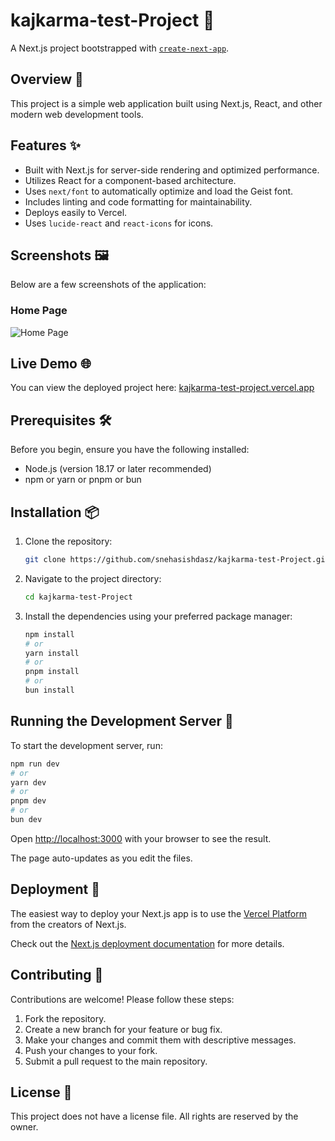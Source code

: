 # kajkarma-test-Project 🚀

A Next.js project bootstrapped with [`create-next-app`](https://github.com/vercel/next.js/tree/canary/packages/create-next-app).

## Overview 📄

This project is a simple web application built using Next.js, React, and other modern web development tools.

## Features ✨

* Built with Next.js for server-side rendering and optimized performance.
* Utilizes React for a component-based architecture.
* Uses `next/font` to automatically optimize and load the Geist font.
* Includes linting and code formatting for maintainability.
* Deploys easily to Vercel.
* Uses `lucide-react` and `react-icons` for icons.

## Screenshots 🖼️

Below are a few screenshots of the application:

### Home Page

![Home Page](https://github.com/user-attachments/assets/f2abe88e-697c-45b1-bbed-7a136645a377)

## Live Demo 🌐

You can view the deployed project here: [kajkarma-test-project.vercel.app](https://kajkarma-test-project.vercel.app/)

## Prerequisites 🛠️

Before you begin, ensure you have the following installed:

* Node.js (version 18.17 or later recommended)
* npm or yarn or pnpm or bun

## Installation 📦

1. Clone the repository:

   ```bash
   git clone https://github.com/snehasishdasz/kajkarma-test-Project.git
   ```

2. Navigate to the project directory:

   ```bash
   cd kajkarma-test-Project
   ```

3. Install the dependencies using your preferred package manager:

   ```bash
   npm install
   # or
   yarn install
   # or
   pnpm install
   # or
   bun install
   ```

## Running the Development Server 🧪

To start the development server, run:

```bash
npm run dev
# or
yarn dev
# or
pnpm dev
# or
bun dev
```

Open [http://localhost:3000](http://localhost:3000) with your browser to see the result.

The page auto-updates as you edit the files.

## Deployment 🚀

The easiest way to deploy your Next.js app is to use the [Vercel Platform](https://vercel.com/new?utm_medium=default-template&filter=next.js&utm_source=create-next-app&utm_campaign=create-next-app-readme) from the creators of Next.js.

Check out the [Next.js deployment documentation](https://nextjs.org/docs/app/building-your-application/deploying) for more details.

## Contributing 🤝

Contributions are welcome! Please follow these steps:

1. Fork the repository.
2. Create a new branch for your feature or bug fix.
3. Make your changes and commit them with descriptive messages.
4. Push your changes to your fork.
5. Submit a pull request to the main repository.

## License 📜

This project does not have a license file. All rights are reserved by the owner.
